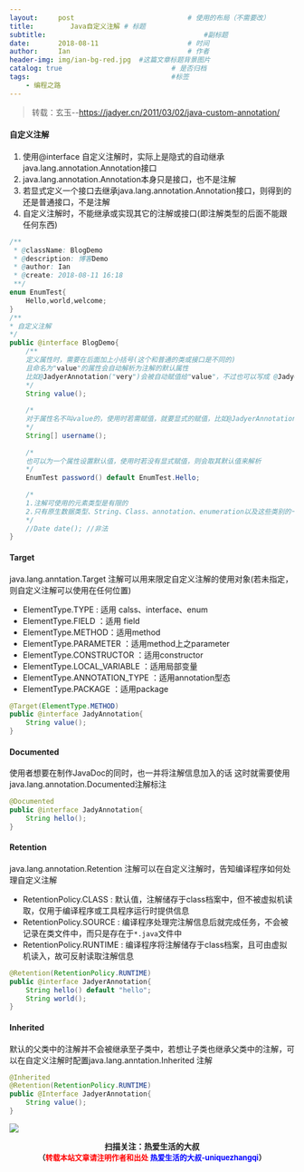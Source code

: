 ```yaml
---
layout:     post             				# 使用的布局（不需要改）
title:         Java自定义注解 # 标题 
subtitle:    					  				#副标题
date:       2018-08-11  					# 时间
author:     Ian                  			# 作者
header-img: img/ian-bg-red.jpg	#这篇文章标题背景图片
catalog: true                        	# 是否归档
tags:                              		#标签
    - 编程之路
---
```


> 转载：玄玉--<https://jadyer.cn/2011/03/02/java-custom-annotation/>

#### 自定义注解
1. 使用@interface 自定义注解时，实际上是隐式的自动继承java.lang.annotation.Annotation接口
2. java.lang.annotation.Annotation本身只是接口，也不是注解
3. 若显式定义一个接口去继承java.lang.annotation.Annotation接口，则得到的还是普通接口，不是注解
4. 自定义注解时，不能继承或实现其它的注解或接口(即注解类型的后面不能跟任何东西)

```java
/**
 * @className: BlogDemo
 * @description: 博客Demo
 * @author: Ian
 * @create: 2018-08-11 16:18
 **/
enum EnumTest{
    Hello,world,welcome;
}
/**
* 自定义注解
*/
public @interface BlogDemo{
    /**
    定义属性时，需要在后面加上小括号(这个和普通的类或接口是不同的)
    且命名为"value"的属性会自动解析为注解的默认属性
    比如@JadyerAnnotation("very")会被自动赋值给"value"，不过也可以写成 @JadyerAnnotation(value="very")
    */
    String value();
    
    /*
    对于属性名不叫value的，使用时若需赋值，就要显式的赋值，比如@JadyerAnnotation(username=“very”)
    */
    String[] username();
    
    /*
    也可以为一个属性设置默认值，使用时若没有显式赋值，则会取其默认值来解析
    */
    EnumTest password() default EnumTest.Hello;
    
    /*
    1.注解可使用的元素类型是有限的
    2.只有原生数据类型、String、Class、annotation、enumeration以及这些类别的一维数组才可以
    */
    //Date date(); //非法
}
```

#### Target
java.lang.anntation.Target 注解可以用来限定自定义注解的使用对象(若未指定，则自定义注解可以使用在任何位置)

- ElementType.TYPE : 适用 calss、interface、enum
- ElementType.FIELD ：适用 field
- ElementType.METHOD：适用method
- ElementType.PARAMETER ：适用method上之parameter
- ElementType.CONSTRUCTOR ：适用constructor
- ElementType.LOCAL_VARIABLE ：适用局部变量
- ElementType.ANNOTATION_TYPE ：适用annotation型态
- ElementType.PACKAGE ：适用package

```java
@Target(ElementType.METHOD)
public @interface JadyAnnotation{
    String value();
}
```

#### Documented
使用者想要在制作JavaDoc的同时，也一并将注解信息加入的话 这时就需要使用java.lang.annotation.Documented注解标注

```java
@Documented
public @interface JadyAnnotation{
    String hello();
}
```

#### Retention
java.lang.annotation.Retention 注解可以在自定义注解时，告知编译程序如何处理自定义注解

- RetentionPolicy.CLASS : 默认值，注解储存于class档案中，但不被虚拟机读取，仅用于编译程序或工具程序运行时提供信息
- RetentionPolicy.SOURCE : 编译程序处理完注解信息后就完成任务，不会被记录在类文件中，而只是存在于`*.java`文件中
- RetentionPolicy.RUNTIME : 编译程序将注解储存于class档案，且可由虚拟机读入，故可反射读取注解信息

```java
@Retention(RetentionPolicy.RUNTIME)
public @interface JadyerAnnotation{
    String hello() default "hello";
	String world();
}
```

#### Inherited
默认的父类中的注解并不会被继承至子类中，若想让子类也继承父类中的注解，可以在自定义注解时配置java.lang.anntation.Inherited 注解

```java
@Inherited
@Retention(RetentionPolicy.RUNTIME)
public @Interface JadyerAnnotation{
    String value();
}
```


![](https://ws3.sinaimg.cn/large/006tKfTcgy1fqj5aochgoj309k09kmwz.jpg)
<b><center>扫描关注：热爱生活的大叔</center>
<b><center><font size="2">（<font size="2" color="#FF0000">转载本站文章请注明作者和出处</font> <font size="2" color="#0000FF">热爱生活的大叔-uniquezhangqi</font><font size="2">）</font>
